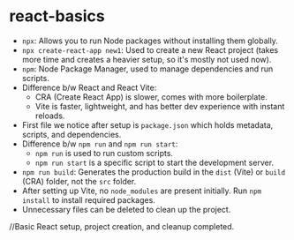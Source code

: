 # react-basics

- `npx`: Allows you to run Node packages without installing them globally.
- `npx create-react-app new1`: Used to create a new React project (takes more time and creates a heavier setup, so it's mostly not used now).
- `npm`: Node Package Manager, used to manage dependencies and run scripts.
- Difference b/w React and React Vite:
  - CRA (Create React App) is slower, comes with more boilerplate.
  - Vite is faster, lightweight, and has better dev experience with instant reloads.
- First file we notice after setup is `package.json` which holds metadata, scripts, and dependencies.
- Difference b/w `npm run` and `npm run start`:
  - `npm run` is used to run custom scripts.
  - `npm run start` is a specific script to start the development server.
- `npm run build`: Generates the production build in the `dist` (Vite) or `build` (CRA) folder, not the `src` folder.
- After setting up Vite, no `node_modules` are present initially. Run `npm install` to install required packages.
- Unnecessary files can be deleted to clean up the project.

//Basic React setup, project creation, and cleanup completed.
